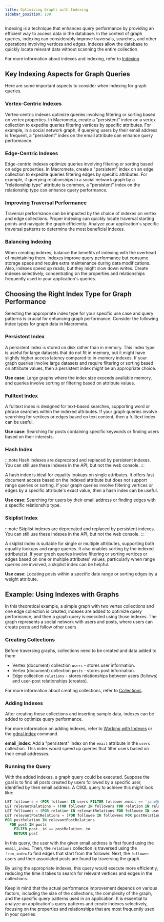 ```yaml
---
title: Optimizing Graphs with Indexing
sidebar_position: 100
---
```


Indexing is a technique that enhances query performance by providing an efficient way to access data in the database. In the context of graph queries, indexing can considerably improve traversals, searches, and other operations involving vertices and edges. Indexes allow the database to quickly locate relevant data without scanning the entire collection.

For more information about indexes and indexing, refer to [Indexing](../../collections/indexing/).

## Key Indexing Aspects for Graph Queries

Here are some important aspects to consider when indexing for graph queries.

### Vertex-Centric Indexes

Vertex-centric indexes optimize queries involving filtering or sorting based on vertex properties. In Macrometa, create a "persistent" index on a vertex collection to expedite queries filtering vertices by specific attributes. For example, in a social network graph, if querying users by their email address is frequent, a "persistent" index on the email attribute can enhance query performance.

### Edge-Centric Indexes

Edge-centric indexes optimize queries involving filtering or sorting based on edge properties. In Macrometa, create a "persistent" index on an edge collection to expedite queries filtering edges by specific attributes. For example, if querying relationships in a social network graph by a "relationship type" attribute is common, a "persistent" index on the relationship type can enhance query performance.

### Improving Traversal Performance

Traversal performance can be impacted by the choice of indexes on vertex and edge collections. Proper indexing can quickly locate traversal starting points and navigate the graph efficiently. Analyze your application's specific traversal patterns to determine the most beneficial indexes.

### Balancing Indexing

When creating indexes, balance the benefits of indexing with the overhead of maintaining them. Indexes improve query performance but consume storage space and require extra maintenance during data modifications. Also, indexes speed up reads, but they might slow down writes. Create indexes selectively, concentrating on the properties and relationships frequently used in your application's queries.

## Choosing the Right Index Type for Graph Performance

Selecting the appropriate index type for your specific use case and query patterns is crucial for enhancing graph performance. Consider the following index types for graph data in Macrometa.

### Persistent Index

A persistent index is stored on disk rather than in memory. This index type is useful for large datasets that do not fit in memory, but it might have slightly higher access latency compared to in-memory indexes. If your graph queries involve large datasets and require filtering or sorting based on attribute values, then a persistent index might be an appropriate choice.

**Use case**: Large graphs where the index size exceeds available memory, and queries involve sorting or filtering based on attribute values.

### Fulltext Index

A fulltext index is designed for text-based searches, supporting word or phrase searches within the indexed attributes. If your graph queries involve searching for vertices or edges based on text content, then a fulltext index can be useful.

**Use case**: Searching for posts containing specific keywords or finding users based on their interests.

### Hash Index

:::note
Hash indexes are deprecated and replaced by persistent indexes. You can still use these indexes in the API, but not the web console.
:::

A hash index is ideal for equality lookups on single attributes. It offers fast document access based on the indexed attribute but does not support range queries or sorting. If your graph queries involve filtering vertices or edges by a specific attribute's exact value, then a hash index can be useful.

**Use case**: Searching for users by their email address or finding edges with a specific relationship type.

### Skiplist Index

:::note
Skiplist indexes are deprecated and replaced by persistent indexes. You can still use these indexes in the API, but not the web console.
:::

A skiplist index is suitable for single or multiple attributes, supporting both equality lookups and range queries. It also enables sorting by the indexed attribute(s). If your graph queries involve filtering or sorting vertices or edges based on one or multiple attributes' values, particularly when range queries are involved, a skiplist index can be helpful.

**Use case**: Locating posts within a specific date range or sorting edges by a weight attribute.

## Example: Using Indexes with Graphs

In this theoretical example, a simple graph with two vertex collections and one edge collection is created, indexes are added to optimize query performance, and then a graph query is executed using those indexes. The graph represents a social network with users and posts, where users can create posts and follow other users.

### Creating Collections

Before traversing graphs, collections need to be created and data added to them:

- Vertex (document) collection `users` - stores user information.
- Vertex (document) collection `posts` - stores post information.
- Edge collection `relations` - stores relationships between users (follows) and user-post relationships (creates).

For more information about creating collections, refer to [Collections](../../collections/).

### Adding Indexes

After creating these collections and inserting sample data, indexes can be added to optimize query performance.

For more information on adding indexes, refer to [Working with Indexes](../../collections/indexing/working-with-indexes) or the [gdnsl index](../../cli/indexes-cli) command.

**email_index**: Add a "persistent" index on the `email` attribute in the `users` collection. This index would speed up queries that filter users based on their email addresses.

### Running the Query

With the added indexes, a graph query could be executed. Suppose the goal is to find all posts created by users followed by a specific user, identified by their email address. A C8QL query to achieve this might look like:

```sql
LET followers = (FOR follower IN users FILTER follower.email == 'jane@example.com' RETURN follower)
LET relevantRelations = (FOR follower IN followers FOR relation IN relations FILTER relation._from == follower._id RETURN relation)
LET followees = (FOR relation IN relevantRelations FOR followee IN users FILTER followee._id == relation._to RETURN followee)
LET relevantPostRelations = (FOR followee IN followees FOR postRelation IN relations FILTER postRelation._from == followee._id RETURN postRelation)
FOR postRelation IN relevantPostRelations
  FOR post IN posts
    FILTER post._id == postRelation._to
    RETURN post
```

In this query, the user with the given email address is first found using the `email_index`. Then, the `relations` collection is traversed using the `from_index` to find edges that start from the follower. Next, the `followee` users and their associated posts are found by traversing the graph.

By using the appropriate indexes, this query would execute more efficiently, reducing the time it takes to search for relevant vertices and edges in the collections.

Keep in mind that the actual performance improvement depends on various factors, including the size of the collections, the complexity of the graph, and the specific query patterns used in an application. It is essential to analyze an application's query patterns and create indexes selectively, focusing on the properties and relationships that are most frequently used in your queries.
